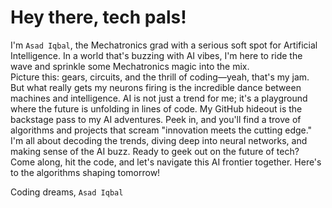 # Hey there, tech pals!
I'm `Asad Iqbal`, the Mechatronics grad with a serious soft spot for Artificial Intelligence. In a world that's buzzing with AI vibes, I'm here to ride the wave and sprinkle some Mechatronics magic into the mix.
<br>
Picture this: gears, circuits, and the thrill of coding—yeah, that's my jam. But what really gets my neurons firing is the incredible dance between machines and intelligence. AI is not just a trend for me; it's a playground where the future is unfolding in lines of code.
My GitHub hideout is the backstage pass to my AI adventures. Peek in, and you'll find a trove of algorithms and projects that scream "innovation meets the cutting edge." I'm all about decoding the trends, diving deep into neural networks, and making sense of the AI buzz.
Ready to geek out on the future of tech? Come along, hit the code, and let's navigate this AI frontier together. Here's to the algorithms shaping tomorrow!

Coding dreams,
`Asad Iqbal`
